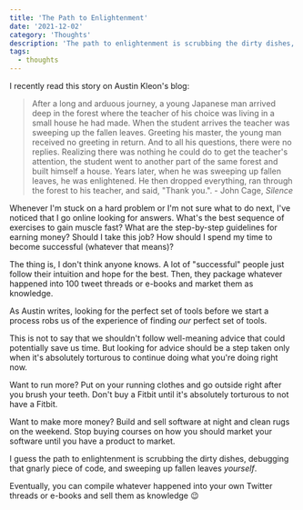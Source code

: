 ```yaml
---
title: 'The Path to Enlightenment'
date: '2021-12-02'
category: 'Thoughts'
description: 'The path to enlightenment is scrubbing the dirty dishes, debugging that gnarly piece of code, and sweeping up fallen leaves yourself'
tags:
  - thoughts
---
```


I recently read this story on Austin Kleon's blog:

> After a long and arduous journey, a young Japanese man arrived deep in the forest where the teacher of his choice was living in a small house he had made. When the student arrives the teacher was sweeping up the fallen leaves. Greeting his master, the young man received no greeting in return. And to all his questions, there were no replies. Realizing there was nothing he could do to get the teacher's attention, the student went to another part of the same forest and built himself a house. Years later, when he was sweeping up fallen leaves, he was enlightened. He then dropped everything, ran through the forest to his teacher, and said, "Thank you.". - John Cage, _Silence_

Whenever I'm stuck on a hard problem or I'm not sure what to do next, I've noticed that I go online looking for answers. What's the best sequence of exercises to gain muscle fast? What are the step-by-step guidelines for earning money? Should I take this job? How should I spend my time to become successful (whatever that means)?

The thing is, I don't think anyone knows. A lot of "successful" people just follow their intuition and hope for the best. Then, they package whatever happened into 100 tweet threads or e-books and market them as knowledge.

As Austin writes, looking for the perfect set of tools before we start a process robs us of the experience of finding _our_ perfect set of tools.

This is not to say that we shouldn't follow well-meaning advice that could potentially save us time. But looking for advice should be a step taken only when it's absolutely torturous to continue doing what you're doing right now.

Want to run more? Put on your running clothes and go outside right after you brush your teeth. Don't buy a Fitbit until it's absolutely torturous to not have a Fitbit.

Want to make more money? Build and sell software at night and clean rugs on the weekend. Stop buying courses on how you should market your software until you have a product to market.

I guess the path to enlightenment is scrubbing the dirty dishes, debugging that gnarly piece of code, and sweeping up fallen leaves _yourself_.

Eventually, you can compile whatever happened into your own Twitter threads or e-books and sell them as knowledge 😉
